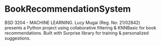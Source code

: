# BookRecommendationSystem
 BSD 3204 - MACHINE LEARNING.  Lucy Mugai (Reg. No: 21/02842) presents a Python project using collaborative filtering &amp; KNNBasic for book recommendations. Built with Surprise library for training &amp; personalized suggestions.
